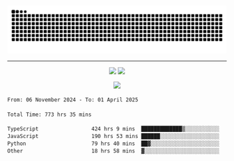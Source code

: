 <div align="center">
  <picture>
      <source
    media="(prefers-color-scheme: dark)"
      srcset="https://raw.githubusercontent.com/platane/snk/output/github-contribution-grid-snake-dark.svg"
      />
    <source
      media="(prefers-color-scheme: light)"
      srcset="https://raw.githubusercontent.com/xct007/xct007/output/github-contribution-grid-snake.svg"
      />
    <img
      alt="Snake"
      src="https://raw.githubusercontent.com/xct007/xct007/output/github-contribution-grid-snake.svg"
      />
  </picture>

</div>

___
<p align="center">
  <img src="https://readme-stats-blush-eta.vercel.app/api/top-langs/?username=xct007&layout=compact" />
  <img src="https://readme-stats-blush-eta.vercel.app/api?username=xct007&show_icons=true&theme=transparent&hide_title=true&include_all_commits=true" />
</p>

<p align="center">
  <img src="https://github-profile-trophy.vercel.app/?username=xct007&no-bg=true&rank=S,SS,SSS,A,AA,AAA,UNKNOWN,SECRET&row=3&title=-Followers,-Stars&margin-w=15&margin-h=15&column=2" />
</p>
<!--START_SECTION:waka-->

```txt
From: 06 November 2024 - To: 01 April 2025

Total Time: 773 hrs 35 mins

TypeScript                 424 hrs 9 mins  █████████████▒░░░░░░░░░░░   53.52 %
JavaScript                 190 hrs 53 mins ██████░░░░░░░░░░░░░░░░░░░   24.08 %
Python                     79 hrs 40 mins  ██▓░░░░░░░░░░░░░░░░░░░░░░   10.05 %
Other                      18 hrs 58 mins  ▓░░░░░░░░░░░░░░░░░░░░░░░░   02.39 %
```

<!--END_SECTION:waka-->
